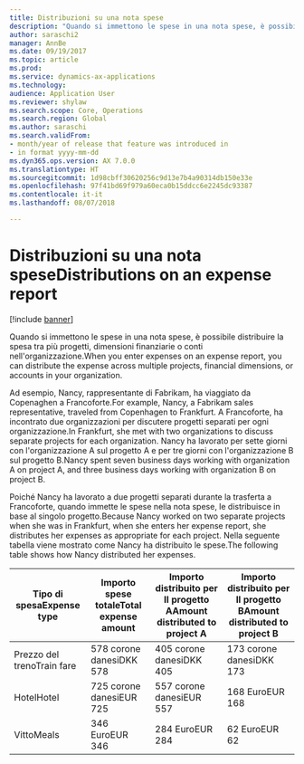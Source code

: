 ```yaml
---
title: Distribuzioni su una nota spese
description: "Quando si immettono le spese in una nota spese, è possibile distribuire la spesa tra i progetti, più persone giuridiche, o conti nell'organizzazione."
author: saraschi2
manager: AnnBe
ms.date: 09/19/2017
ms.topic: article
ms.prod: 
ms.service: dynamics-ax-applications
ms.technology: 
audience: Application User
ms.reviewer: shylaw
ms.search.scope: Core, Operations
ms.search.region: Global
ms.author: saraschi
ms.search.validFrom:
- month/year of release that feature was introduced in
- in format yyyy-mm-dd
ms.dyn365.ops.version: AX 7.0.0
ms.translationtype: HT
ms.sourcegitcommit: 1d98cbff30620256c9d13e7b4a90314db150e33e
ms.openlocfilehash: 97f41bd69f979a60eca0b15ddcc6e2245dc93387
ms.contentlocale: it-it
ms.lasthandoff: 08/07/2018

---
```


# <a name="distributions-on-an-expense-report"></a><span data-ttu-id="8a03c-103">Distribuzioni su una nota spese</span><span class="sxs-lookup"><span data-stu-id="8a03c-103">Distributions on an expense report</span></span>

[!include [banner](../includes/banner.md)]

<span data-ttu-id="8a03c-104"> Quando si immettono le spese in una nota spese, è possibile distribuire la spesa tra più progetti, dimensioni finanziarie o conti nell'organizzazione.</span><span class="sxs-lookup"><span data-stu-id="8a03c-104">When you enter expenses on an expense report, you can distribute the expense across multiple projects, financial dimensions, or accounts in your organization.</span></span>

<span data-ttu-id="8a03c-105">Ad esempio, Nancy, rappresentante di Fabrikam, ha viaggiato da Copenaghen a Francoforte.</span><span class="sxs-lookup"><span data-stu-id="8a03c-105">For example, Nancy, a Fabrikam sales representative, traveled from Copenhagen to Frankfurt.</span></span> <span data-ttu-id="8a03c-106">A Francoforte, ha incontrato due organizzazioni per discutere progetti separati per ogni organizzazione.</span><span class="sxs-lookup"><span data-stu-id="8a03c-106">In Frankfurt, she met with two organizations to discuss separate projects for each organization.</span></span> <span data-ttu-id="8a03c-107">Nancy ha lavorato per sette giorni con l'organizzazione A sul progetto A e per tre giorni con l'organizzazione B sul progetto B.</span><span class="sxs-lookup"><span data-stu-id="8a03c-107">Nancy spent seven business days working with organization A on project A, and three business days working with organization B on project B.</span></span>

<span data-ttu-id="8a03c-108">Poiché Nancy ha lavorato a due progetti separati durante la trasferta a Francoforte, quando immette le spese nella nota spese, le distribuisce in base al singolo progetto.</span><span class="sxs-lookup"><span data-stu-id="8a03c-108">Because Nancy worked on two separate projects when she was in Frankfurt, when she enters her expense report, she distributes her expenses as appropriate for each project.</span></span> <span data-ttu-id="8a03c-109">Nella seguente tabella viene mostrato come Nancy ha distribuito le spese.</span><span class="sxs-lookup"><span data-stu-id="8a03c-109">The following table shows how Nancy distributed her expenses.</span></span>


| <span data-ttu-id="8a03c-110"><strong>Tipo di spesa</strong></span><span class="sxs-lookup"><span data-stu-id="8a03c-110"><strong>Expense type</strong></span></span> | <span data-ttu-id="8a03c-111"><strong>Importo spese totale</strong></span><span class="sxs-lookup"><span data-stu-id="8a03c-111"><strong>Total expense amount</strong></span></span> | <span data-ttu-id="8a03c-112"><strong>Importo distribuito per Il progetto A</strong></span><span class="sxs-lookup"><span data-stu-id="8a03c-112"><strong>Amount distributed to project A</strong></span></span> | <span data-ttu-id="8a03c-113"><strong>Importo distribuito per Il progetto B</strong></span><span class="sxs-lookup"><span data-stu-id="8a03c-113"><strong>Amount distributed to project B</strong></span></span> |
|-------------------------------|---------------------------------------|--------------------------------------------------|--------------------------------------------------|
|          <span data-ttu-id="8a03c-114">Prezzo del treno</span><span class="sxs-lookup"><span data-stu-id="8a03c-114">Train fare</span></span>           |                <span data-ttu-id="8a03c-115">578 corone danesi</span><span class="sxs-lookup"><span data-stu-id="8a03c-115">DKK 578</span></span>                |                     <span data-ttu-id="8a03c-116">405 corone danesi</span><span class="sxs-lookup"><span data-stu-id="8a03c-116">DKK 405</span></span>                      |                     <span data-ttu-id="8a03c-117">173 corone danesi</span><span class="sxs-lookup"><span data-stu-id="8a03c-117">DKK 173</span></span>                      |
|             <span data-ttu-id="8a03c-118">Hotel</span><span class="sxs-lookup"><span data-stu-id="8a03c-118">Hotel</span></span>             |                <span data-ttu-id="8a03c-119">725 corone danesi</span><span class="sxs-lookup"><span data-stu-id="8a03c-119">EUR 725</span></span>                |                     <span data-ttu-id="8a03c-120">557 corone danesi</span><span class="sxs-lookup"><span data-stu-id="8a03c-120">EUR 557</span></span>                      |                     <span data-ttu-id="8a03c-121">168 Euro</span><span class="sxs-lookup"><span data-stu-id="8a03c-121">EUR 168</span></span>                      |
|             <span data-ttu-id="8a03c-122">Vitto</span><span class="sxs-lookup"><span data-stu-id="8a03c-122">Meals</span></span>             |                <span data-ttu-id="8a03c-123">346 Euro</span><span class="sxs-lookup"><span data-stu-id="8a03c-123">EUR 346</span></span>                |                     <span data-ttu-id="8a03c-124">284 Euro</span><span class="sxs-lookup"><span data-stu-id="8a03c-124">EUR 284</span></span>                      |                      <span data-ttu-id="8a03c-125">62 Euro</span><span class="sxs-lookup"><span data-stu-id="8a03c-125">EUR 62</span></span>                      |


